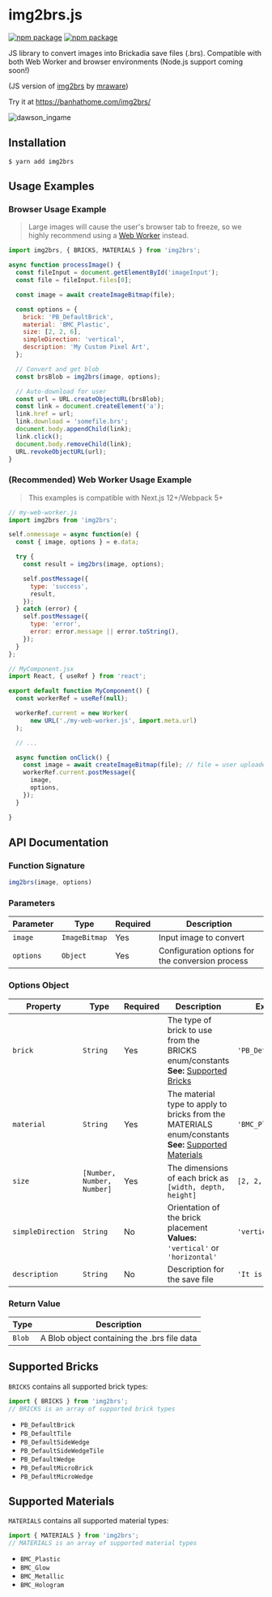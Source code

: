 # img2brs.js

[![npm package][npm-badge]][npm] [![npm package][npm-downloads-badge]][npm]

[npm-badge]: https://img.shields.io/npm/v/img2brs.svg
[npm-downloads-badge]: https://img.shields.io/npm/d18m/img2brs.svg

[npm]: https://www.npmjs.org/package/img2brs

JS library to convert images into Brickadia save files (.brs). Compatible with both Web Worker and browser environments (Node.js support coming soon!)

(JS version of [img2brs](https://github.com/mraware/img2brs) by [mraware](https://github.com/mraware))

Try it at https://banhathome.com/img2brs/

![dawson_ingame](https://github.com/user-attachments/assets/8448e669-072c-40dd-8187-8c534caf458d)


## Installation

```shellscript
$ yarn add img2brs
```

## Usage Examples

### Browser Usage Example
> Large images will cause the user's browser tab to freeze, so we highly recommend using a [Web Worker](#recommended-web-worker-usage-example) instead.

```javascript
import img2brs, { BRICKS, MATERIALS } from 'img2brs';

async function processImage() {
  const fileInput = document.getElementById('imageInput');
  const file = fileInput.files[0];

  const image = await createImageBitmap(file);

  const options = {
    brick: 'PB_DefaultBrick',
    material: 'BMC_Plastic',
    size: [2, 2, 6],
    simpleDirection: 'vertical',
    description: 'My Custom Pixel Art',
  };

  // Convert and get blob
  const brsBlob = img2brs(image, options);

  // Auto-download for user
  const url = URL.createObjectURL(brsBlob);
  const link = document.createElement('a');
  link.href = url;
  link.download = 'somefile.brs';
  document.body.appendChild(link);
  link.click();
  document.body.removeChild(link);
  URL.revokeObjectURL(url);
}
```

### (Recommended) Web Worker Usage Example
> This examples is compatible with Next.js 12+/Webpack 5+

```javascript
// my-web-worker.js
import img2brs from 'img2brs';

self.onmessage = async function(e) {
  const { image, options } = e.data;

  try {
    const result = img2brs(image, options);

    self.postMessage({
      type: 'success',
      result,
    });
  } catch (error) {
    self.postMessage({
      type: 'error',
      error: error.message || error.toString(),
    });
  }
};

// MyComponent.jsx
import React, { useRef } from 'react';

export default function MyComponent() {
  const workerRef = useRef(null);

  workerRef.current = new Worker(
      new URL('./my-web-worker.js', import.meta.url)
  );

  // ...

  async function onClick() {
    const image = await createImageBitmap(file); // file = user uploaded file via HTML input
    workerRef.current.postMessage({
      image,
      options,
    });
  }

}
```


## API Documentation

### Function Signature

```javascript
img2brs(image, options)
```

### Parameters

| Parameter | Type | Required | Description |
|-----------|------|----------|-------------|
| `image` | `ImageBitmap` | Yes | Input image to convert |
| `options` | `Object` | Yes | Configuration options for the conversion process |

### Options Object

| Property | Type | Required | Description | Example |
|----------|------|----------|-------------|----------------|
| `brick` | `String` | Yes | The type of brick to use from the BRICKS enum/constants<br>**See:** [Supported Bricks](#supported-bricks) | `'PB_DefaultBrick'` |
| `material` | `String` | Yes | The material type to apply to bricks from the MATERIALS enum/constants<br>**See:** [Supported Materials](#supported-materials) | `'BMC_Plastic'` |
| `size` | `[Number, Number, Number]` | Yes | The dimensions of each brick as `[width, depth, height]` | `[2, 2, 6]` |
| `simpleDirection` | `String` | No | Orientation of the brick placement<br>**Values:** `'vertical'` or `'horizontal'` | `'vertical'` |
| `description` | `String` | No | Description for the save file | `'It is Dawson!'` |

### Return Value

| Type | Description |
|------|-------------|
| `Blob` | A Blob object containing the .brs file data |

## Supported Bricks

`BRICKS` contains all supported brick types:

```javascript
import { BRICKS } from 'img2brs';
// BRICKS is an array of supported brick types
```

- `PB_DefaultBrick`
- `PB_DefaultTile`
- `PB_DefaultSideWedge`
- `PB_DefaultSideWedgeTile`
- `PB_DefaultWedge`
- `PB_DefaultMicroBrick`
- `PB_DefaultMicroWedge`


## Supported Materials

`MATERIALS` contains all supported material types:

```javascript
import { MATERIALS } from 'img2brs';
// MATERIALS is an array of supported material types
```

- `BMC_Plastic`
- `BMC_Glow`
- `BMC_Metallic`
- `BMC_Hologram`
